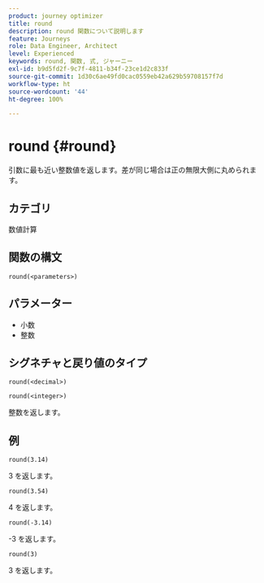 ```yaml
---
product: journey optimizer
title: round
description: round 関数について説明します
feature: Journeys
role: Data Engineer, Architect
level: Experienced
keywords: round, 関数, 式, ジャーニー
exl-id: b9d5fd2f-9c7f-4811-b34f-23ce1d2c833f
source-git-commit: 1d30c6ae49fd0cac0559eb42a629b59708157f7d
workflow-type: ht
source-wordcount: '44'
ht-degree: 100%

---
```


# round {#round}

引数に最も近い整数値を返します。差が同じ場合は正の無限大側に丸められます。

## カテゴリ

数値計算

## 関数の構文

`round(<parameters>)`

## パラメーター

* 小数
* 整数

## シグネチャと戻り値のタイプ

`round(<decimal>)`

`round(<integer>)`

整数を返します。

## 例

`round(3.14)`

3 を返します。

`round(3.54)`

4 を返します。

`round(-3.14)`

-3 を返します。

`round(3)`

3 を返します。
